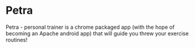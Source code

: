 # Petra
Petra - personal trainer is a chrome packaged app (with the hope of becoming an Apache android app) that will guide you threw your exercise routines!
